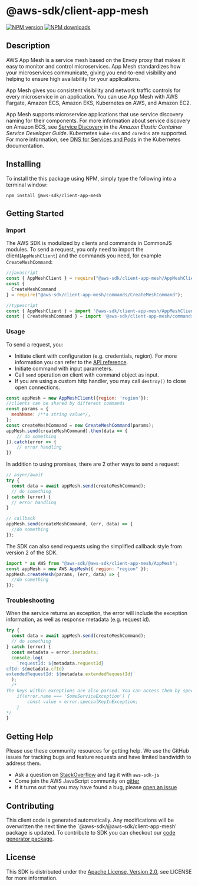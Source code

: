 # @aws-sdk/client-app-mesh

[![NPM version](https://img.shields.io/npm/v/@aws-sdk/client-app-mesh/preview.svg)](https://www.npmjs.com/package/@aws-sdk/client-app-mesh)
[![NPM downloads](https://img.shields.io/npm/dm/@aws-sdk/client-app-mesh.svg)](https://www.npmjs.com/package/@aws-sdk/client-app-mesh)

## Description

<p>AWS App Mesh is a service mesh based on the Envoy proxy that makes it easy to monitor and
         control microservices. App Mesh standardizes how your microservices communicate, giving you
         end-to-end visibility and helping to ensure high availability for your applications.</p>
         <p>App Mesh gives you consistent visibility and network traffic controls for every
         microservice in an application. You can use App Mesh with AWS Fargate, Amazon ECS, Amazon EKS,
         Kubernetes on AWS, and Amazon EC2.</p>
         <note>
            <p>App Mesh supports microservice applications that use service discovery naming for their
            components. For more information about service discovery on Amazon ECS, see <a href="http://docs.aws.amazon.com/AmazonECS/latest/developerguide/service-discovery.html">Service Discovery</a> in the
               <i>Amazon Elastic Container Service Developer Guide</i>. Kubernetes <code>kube-dns</code> and
               <code>coredns</code> are supported. For more information, see <a href="https://kubernetes.io/docs/concepts/services-networking/dns-pod-service/">DNS
               for Services and Pods</a> in the Kubernetes documentation.</p>
         </note>

## Installing

To install the this package using NPM, simply type the following into a terminal window:

```
npm install @aws-sdk/client-app-mesh
```

## Getting Started

### Import

The AWS SDK is modulized by clients and commands in CommonJS modules. To send a request, you only need to import the client(`AppMeshClient`) and the commands you need, for example `CreateMeshCommand`:

```javascript
//javascript
const { AppMeshClient } = require("@aws-sdk/client-app-mesh/AppMeshClient");
const {
  CreateMeshCommand
} = require("@aws-sdk/client-app-mesh/commands/CreateMeshCommand");
```

```javascript
//typescript
const { AppMeshClient } = import '@aws-sdk/client-app-mesh/AppMeshClient';
const { CreateMeshCommand } = import '@aws-sdk/client-app-mesh/commands/CreateMeshCommand';
```

### Usage

To send a request, you:

- Initiate client with configuration (e.g. credentials, region). For more information you can refer to the [API reference][].
- Initiate command with input parameters.
- Call `send` operation on client with command object as input.
- If you are using a custom http handler, you may call `destroy()` to close open connections.

```javascript
const appMesh = new AppMeshClient({region: 'region'});
//clients can be shared by different commands
const params = {
  meshName: /**a string value*/,
};
const createMeshCommand = new CreateMeshCommand(params);
appMesh.send(createMeshCommand).then(data => {
    // do something
}).catch(error => {
    // error handling
})
```

In addition to using promises, there are 2 other ways to send a request:

```javascript
// async/await
try {
  const data = await appMesh.send(createMeshCommand);
  // do something
} catch (error) {
  // error handling
}
```

```javascript
// callback
appMesh.send(createMeshCommand, (err, data) => {
  //do something
});
```

The SDK can also send requests using the simplified callback style from version 2 of the SDK.

```javascript
import * as AWS from "@aws-sdk/@aws-sdk/client-app-mesh/AppMesh";
const appMesh = new AWS.AppMesh({ region: "region" });
appMesh.createMesh(params, (err, data) => {
  //do something
});
```

### Troubleshooting

When the service returns an exception, the error will include the exception information, as well as response metadata (e.g. request id).

```javascript
try {
  const data = await appMesh.send(createMeshCommand);
  // do something
} catch (error) {
  const metadata = error.$metadata;
  console.log(
    `requestId: ${metadata.requestId}
cfId: ${metadata.cfId}
extendedRequestId: ${metadata.extendedRequestId}`
  );
  /*
The keys within exceptions are also parsed. You can access them by specifying exception names:
    if(error.name === 'SomeServiceException') {
        const value = error.specialKeyInException;
    }
*/
}
```

## Getting Help

Please use these community resources for getting help. We use the GitHub issues for tracking bugs and feature requests and have limited bandwidth to address them.

- Ask a question on [StackOverflow](https://stackoverflow.com/questions/tagged/aws-sdk-js) and tag it with `aws-sdk-js`
- Come join the AWS JavaScript community on [gitter](https://gitter.im/aws/aws-sdk-js-v3)
- If it turns out that you may have found a bug, please [open an issue](https://github.com/aws/aws-sdk-js-v3/issues)

## Contributing

This client code is generated automatically. Any modifications will be overwritten the next time the `@aws-sdk/@aws-sdk/client-app-mesh' package is updated. To contribute to SDK you can checkout our [code generator package][].

## License

This SDK is distributed under the
[Apache License, Version 2.0](http://www.apache.org/licenses/LICENSE-2.0),
see LICENSE for more information.

[code generator package]: https://github.com/aws/aws-sdk-js-v3/tree/master/packages/service-types-generator
[api reference]: https://docs.aws.amazon.com/AWSJavaScriptSDK/latest/
